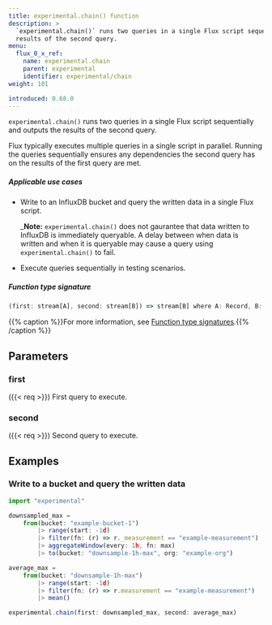 ```yaml
---
title: experimental.chain() function
description: >
  `experimental.chain()` runs two queries in a single Flux script sequentially and outputs the
  results of the second query.
menu:
  flux_0_x_ref:
    name: experimental.chain
    parent: experimental
    identifier: experimental/chain
weight: 101

introduced: 0.68.0
---
```


<!------------------------------------------------------------------------------

IMPORTANT: This page was generated from comments in the Flux source code. Any
edits made directly to this page will be overwritten the next time the
documentation is generated. 

To make updates to this documentation, update the function comments above the
function definition in the Flux source code:

https://github.com/influxdata/flux/blob/master/stdlib/experimental/experimental.flux#L446-L446

Contributing to Flux: https://github.com/influxdata/flux#contributing
Fluxdoc syntax: https://github.com/influxdata/flux/blob/master/docs/fluxdoc.md

------------------------------------------------------------------------------->

`experimental.chain()` runs two queries in a single Flux script sequentially and outputs the
results of the second query.

Flux typically executes multiple queries in a single script in parallel.
Running the queries sequentially ensures any dependencies the second query
has on the results of the first query are met.

##### Applicable use cases
- Write to an InfluxDB bucket and query the written data in a single Flux script.

  _**Note:** `experimental.chain()` does not gaurantee that data written to
  InfluxDB is immediately queryable. A delay between when data is written and
  when it is queryable may cause a query using `experimental.chain()` to fail.

- Execute queries sequentially in testing scenarios.

##### Function type signature

```js
(first: stream[A], second: stream[B]) => stream[B] where A: Record, B: Record
```

{{% caption %}}For more information, see [Function type signatures](/flux/v0.x/function-type-signatures/).{{% /caption %}}

## Parameters

### first
({{< req >}})
First query to execute.



### second
({{< req >}})
Second query to execute.




## Examples

### Write to a bucket and query the written data

```js
import "experimental"

downsampled_max =
    from(bucket: "example-bucket-1")
        |> range(start: -1d)
        |> filter(fn: (r) => r._measurement == "example-measurement")
        |> aggregateWindow(every: 1h, fn: max)
        |> to(bucket: "downsample-1h-max", org: "example-org")

average_max =
    from(bucket: "downsample-1h-max")
        |> range(start: -1d)
        |> filter(fn: (r) => r.measurement == "example-measurement")
        |> mean()

experimental.chain(first: downsampled_max, second: average_max)

```


